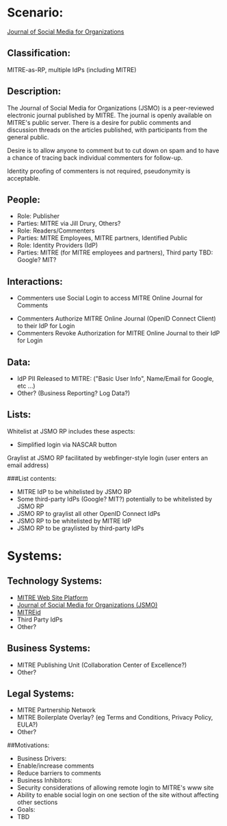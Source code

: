 # Scenario:
[Journal of Social Media for Organizations](http://www2.mitre.org/public/jsmo/)

## Classification:

MITRE-as-RP, multiple IdPs (including MITRE)

## Description:
The Journal of Social Media for Organizations (JSMO) is a peer-reviewed electronic journal published by MITRE. The journal is openly available on MITRE's public server. There is a desire for public comments and discussion threads on the articles published, with participants from the general public. 

Desire is to allow anyone to comment but to cut down on spam and to have a chance of tracing back individual commenters for follow-up. 

Identity proofing of commenters is not required, pseudonymity is acceptable. 

## People:
* Role: Publisher 
 * Parties: MITRE via Jill Drury, Others?
* Role: Readers/Commenters 
 * Parties: MITRE Employees, MITRE partners, Identified Public
* Role: Identity Providers (IdP)
 * Parties: MITRE (for MITRE employees and partners), Third party TBD: Google? MIT?

## Interactions:
* Commenters use Social Login to access MITRE Online Journal for Comments
 - Commenters Authorize MITRE Online Journal (OpenID Connect Client) to their IdP for Login
 - Commenters Revoke Authorization for MITRE Online Journal to their IdP for Login

## Data:
* IdP PII Released to MITRE: ("Basic User Info", Name/Email for Google, etc ...)
* Other? (Business Reporting? Log Data?)

## Lists:

Whitelist at JSMO RP includes these aspects:

* Simplified login via NASCAR button

Graylist at JSMO RP facilitated by webfinger-style login (user enters an email address)


###List contents:

* MITRE IdP to be whitelisted by JSMO RP
* Some third-party IdPs (Google? MIT?) potentially to be whitelisted by JSMO RP
* JSMO RP to graylist all other OpenID Connect IdPs
* JSMO RP to be whitelisted by MITRE IdP
* JSMO RP to be graylisted by third-party IdPs

# Systems:
## Technology Systems:
* [MITRE Web Site Platform](http://www.mitre.org/)
* [Journal of Social Media for Organizations (JSMO)](http://www2.mitre.org/public/jsmo/)
* [MITREid](https://id.mitre.org/about)
* Third Party IdPs
* Other?

## Business Systems:
* MITRE Publishing Unit (Collaboration Center of Excellence?)
* Other?

## Legal Systems:
* MITRE Partnership Network
* MITRE Boilerplate Overlay? (eg Terms and Conditions, Privacy Policy, EULA?)
* Other?

##Motivations:
* Business Drivers: 
 * Enable/increase comments
 * Reduce barriers to comments
* Business Inhibitors:
 * Security considerations of allowing remote login to MITRE's www site
 * Ability to enable social login on one section of the site without affecting other sections
* Goals:
 * TBD
